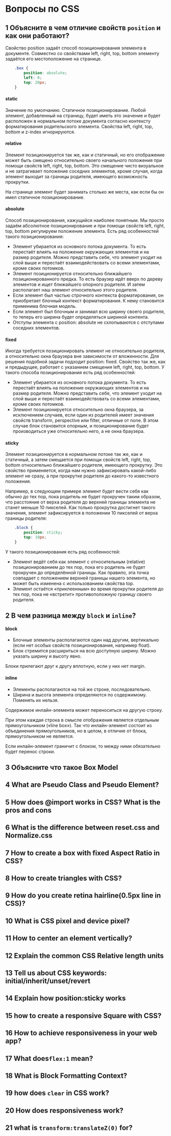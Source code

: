 # Вопросы по CSS

## 1 Объясните в чем отличие свойств `position` и как они работают?

Свойство position задаёт способ позиционирования элемента в документе. Совместно со свойствами left, right, top, bottom элементу задаётся его местоположение на странице.

```CSS
    .box {
        position: absolute;
        left: 0;
        top: 20px;
    }
```

#### static
Значение по умолчанию. Статичное позиционирование. Любой элемент, добавленный на страницу, будет иметь это значение и будет расположен в нормальном потоке документа согласно контексту форматирования родительского элемента. Свойства left, right, top, bottom и z-index игнорируются.

#### relative
Элемент позиционируется так же, как и статичный, но его отображение может быть смещено относительно своего начального положения при помощи свойств left, right, top, bottom. Это смещение чисто визуальное и не затрагивает положение соседних элементов, кроме случая, когда элемент выходит за границы родителя, имеющего возможность прокрутки.

На странице элемент будет занимать столько же места, как если бы он имел статичное позиционирование.

#### absolute
Способ позиционирования, кажущийся наиболее понятным. Мы просто задаём абсолютное позиционирование и при помощи свойств left, right, top, bottom регулируем положение элемента. Есть ряд особенностей такого позиционирования:
* Элемент убирается из основного потока документа. То есть перестаёт влиять на положение окружающих элементов и на размер родителя. Можно представить себе, что элемент уходит на слой выше и перестаёт взаимодействовать со всеми элементами, кроме своих потомков.
* Элемент позиционируется относительно ближайшего позиционированного предка. То есть браузер идёт вверх по дереву элементов и ищет ближайшего опорного родителя. И затем располагает наш элемент относительно этого родителя.
* Если элемент был частью строчного контекста форматирования, он приобретает блочный контекст форматирования. К нему становится применима блочная модель.
* Если элемент был блочным и занимал всю ширину своего родителя, то теперь его ширина будет определяться шириной контента.
* Отступы элемента с position: absolute не схлопываются с отступами соседних элементов.

#### fixed
Иногда требуется позиционировать элемент не относительно родителя, а относительно окна браузера вне зависимости от вложенности. Для решения подобной задачи подходит position: fixed. Свойство так же, как и предыдущее, работает с указанием смещения left, right, top, bottom. У такого способа позиционирования есть ряд особенностей:
* Элемент убирается из основного потока документа. То есть перестаёт влиять на положение окружающих элементов и на размер родителя. Можно представить себе, что элемент уходит на слой выше и перестаёт взаимодействовать со всеми элементами, кроме своих потомков.
* Элемент позиционируется относительно окна браузера, за исключением случаев, если один из родителей имеет значения свойств transform, perspective или filter, отличные от none. В этом случае блок становится опорным, и позиционирование будет производиться уже относительно него, а не окна браузера.

#### sticky
Элемент позиционируется в нормальном потоке так же, как и статичный, а затем смещается при помощи свойств left, right, top, bottom относительно ближайшего родителя, имеющего прокрутку. Это свойство применяется, когда нам нужно зафиксировать какой-либо элемент не сразу, а при прокрутке родителя до какого-то известного положения.

Например, в следующем примере элемент будет вести себя как обычно до тех пор, пока родитель не будет прокручен таким образом, что расстояние от верха родителя до верхней границы элемента не станет меньше 10 пикселей. Как только прокрутка достигнет такого значения, элемент зафиксируется в положении 10 пикселей от верха границы родителя:

```CSS
    .block {
        position: sticky;
        top: 10px;
    }
```

У такого позиционирования есть ряд особенностей:
* Элемент ведёт себя как элемент с относительным (relative) позиционированием до тех пор, пока его родитель не будет прокручен до определённой границы. Как правило, эта точка совпадает с положением верхней границы нашего элемента, но может быть изменена с использованием свойства top.
* Элемент остаётся «приклеенным» во время прокрутки родителя до тех пор, пока не «встретит» противоположную границу своего родителя.

## 2 В чем разница между `block` и `inline`?

#### block
* Блочные элементы располагаются один над другим, вертикально (если нет особых свойств позиционирования, например float).
* Блок стремится расшириться на всю доступную ширину. Можно указать ширину и высоту явно.

Блоки прилегают друг к другу вплотную, если у них нет margin.

#### inline
* Элементы располагаются на той же строке, последовательно.
* Ширина и высота элемента определяются по содержимому. Поменять их нельзя.

Содержимое инлайн-элемента может переноситься на другую строку.

При этом каждая строка в смысле отображения является отдельным прямоугольником («line box»). Так что инлайн-элемент состоит из объединения прямоугольников, но в целом, в отличие от блока, прямоугольником не является.

Если инлайн-элемент граничит с блоком, то между ними обязательно будет перенос строки.

## 3 Объясните что такое Box Model

## 4 What are Pseudo Class and Pseudo Element?

## 5 How does @import works in CSS? What is the pros and cons

## 6 What is the difference between reset.css and Normalize.css

## 7 How to create a box with fixed Aspect Ratio in CSS?

## 8 How to create triangles with CSS?

## 9 How do you create retina hairline(0.5px line in CSS)?

## 10 What is CSS pixel and device pixel?

## 11 How to center an element vertically?

## 12 Explain the common CSS Relative length units

## 13 Tell us about CSS keywords: initial/inherit/unset/revert

## 14 Explain how position:sticky works

## 15 how to create a responsive Square with CSS?

## 16 How to achieve responsiveness in your web app?

## 17 What does`flex:1` mean?

## 18 What is Block Formatting Context?

## 19 how does `clear` in CSS work?

## 20 How does responsiveness work?

## 21 what is `transform:translateZ(0)` for?